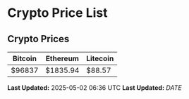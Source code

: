 # Crypto Price List

## Crypto Prices
| Bitcoin | Ethereum | Litecoin |
| ------- | -------- | -------- |
| $96837 | $1835.94 | $88.57 |
**Last Updated:** 2025-05-02 06:36 UTC
**Last Updated:** $DATE$
